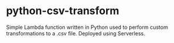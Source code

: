 # python-csv-transform 

Simple Lambda function written in Python used to perform custom transformations to a .csv file. Deployed using Serverless.
